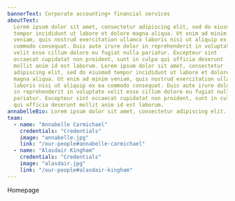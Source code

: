 ```yaml
---
bannerText: Corporate accounting+ financial services
aboutText:
  Lorem ipsum dolor sit amet, consectetur adipiscing elit, sed do eiusmod
  tempor incididunt ut labore et dolore magna aliqua. Ut enim ad minim
  veniam, quis nostrud exercitation ullamco laboris nisi ut aliquip ex ea
  commodo consequat. Duis aute irure dolor in reprehenderit in voluptate
  velit esse cillum dolore eu fugiat nulla pariatur. Excepteur sint
  occaecat cupidatat non proident, sunt in culpa qui officia deserunt
  mollit anim id est laborum. Lorem ipsum dolor sit amet, consectetur
  adipiscing elit, sed do eiusmod tempor incididunt ut labore et dolore
  magna aliqua. Ut enim ad minim veniam, quis nostrud exercitation ullamco
  laboris nisi ut aliquip ex ea commodo consequat. Duis aute irure dolor
  in reprehenderit in voluptate velit esse cillum dolore eu fugiat nulla
  pariatur. Excepteur sint occaecat cupidatat non proident, sunt in culpa
  qui officia deserunt mollit anim id est laborum.
annabelleBio: Lorem ipsum dolor sit amet, consectetur adipiscing elit.
team:
  - name: "Annabelle Carmichael"
    credentials: "Credentials"
    image: "annabelle.jpg"
    link: "/our-people#annabelle-carmichael"
  - name: "Alasdair Kingham"
    credentials: "Credentials"
    image: "alasdair.jpg"
    link: "/our-people#alasdair-kingham"
---
```


Homepage
